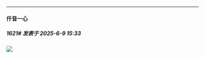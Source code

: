 ﻿
*****

####  仟音一心  
##### 1621#       发表于 2025-6-9 15:33

<img src="https://p.sda1.dev/24/fec256946f139d85cbaf24a71c997915/image.jpg" referrerpolicy="no-referrer">


